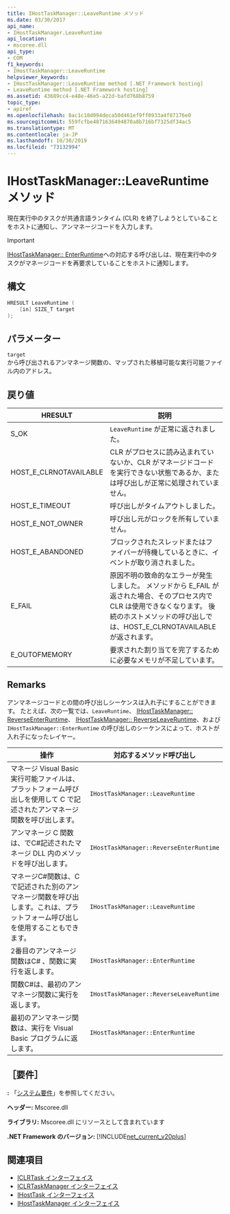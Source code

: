 ```yaml
---
title: IHostTaskManager::LeaveRuntime メソッド
ms.date: 03/30/2017
api_name:
- IHostTaskManager.LeaveRuntime
api_location:
- mscoree.dll
api_type:
- COM
f1_keywords:
- IHostTaskManager::LeaveRuntime
helpviewer_keywords:
- IHostTaskManager::LeaveRuntime method [.NET Framework hosting]
- LeaveRuntime method [.NET Framework hosting]
ms.assetid: 43689cc4-e48e-46e5-a22d-bafd768b8759
topic_type:
- apiref
ms.openlocfilehash: 8ac1c18d094deca50d461ef9ff0933a4f87176e0
ms.sourcegitcommit: 559fcfbe4871636494870a8b716bf7325df34ac5
ms.translationtype: MT
ms.contentlocale: ja-JP
ms.lasthandoff: 10/30/2019
ms.locfileid: "73132994"
---
```

# <a name="ihosttaskmanagerleaveruntime-method"></a>IHostTaskManager::LeaveRuntime メソッド
現在実行中のタスクが共通言語ランタイム (CLR) を終了しようとしていることをホストに通知し、アンマネージコードを入力します。  
  
> [!IMPORTANT]
> [IHostTaskManager:: EnterRuntime](../../../../docs/framework/unmanaged-api/hosting/ihosttaskmanager-enterruntime-method.md)への対応する呼び出しは、現在実行中のタスクがマネージコードを再要求していることをホストに通知します。  
  
## <a name="syntax"></a>構文  
  
```cpp  
HRESULT LeaveRuntime (  
    [in] SIZE_T target  
);  
```  
  
## <a name="parameters"></a>パラメーター  
 `target`  
 から呼び出されるアンマネージ関数の、マップされた移植可能な実行可能ファイル内のアドレス。  
  
## <a name="return-value"></a>戻り値  
  
|HRESULT|説明|  
|-------------|-----------------|  
|S_OK|`LeaveRuntime` が正常に返されました。|  
|HOST_E_CLRNOTAVAILABLE|CLR がプロセスに読み込まれていないか、CLR がマネージドコードを実行できない状態であるか、または呼び出しが正常に処理されていません。|  
|HOST_E_TIMEOUT|呼び出しがタイムアウトしました。|  
|HOST_E_NOT_OWNER|呼び出し元がロックを所有していません。|  
|HOST_E_ABANDONED|ブロックされたスレッドまたはファイバーが待機しているときに、イベントが取り消されました。|  
|E_FAIL|原因不明の致命的なエラーが発生しました。 メソッドから E_FAIL が返された場合、そのプロセス内で CLR は使用できなくなります。 後続のホストメソッドの呼び出しでは、HOST_E_CLRNOTAVAILABLE が返されます。|  
|E_OUTOFMEMORY|要求された割り当てを完了するために必要なメモリが不足しています。|  
  
## <a name="remarks"></a>Remarks  
 アンマネージコードとの間の呼び出しシーケンスは入れ子にすることができます。 たとえば、次の一覧では、`LeaveRuntime`、 [IHostTaskManager:: ReverseEnterRuntime](../../../../docs/framework/unmanaged-api/hosting/ihosttaskmanager-reverseenterruntime-method.md)、 [IHostTaskManager:: ReverseLeaveRuntime](../../../../docs/framework/unmanaged-api/hosting/ihosttaskmanager-reverseleaveruntime-method.md)、および `IHostTaskManager::EnterRuntime` の呼び出しのシーケンスによって、ホストが入れ子になったレイヤー。  
  
|操作|対応するメソッド呼び出し|  
|------------|-------------------------------|  
|マネージ Visual Basic 実行可能ファイルは、プラットフォーム呼び出しを使用して C で記述されたアンマネージ関数を呼び出します。|`IHostTaskManager::LeaveRuntime`|  
|アンマネージ C 関数は、でC#記述されたマネージ DLL 内のメソッドを呼び出します。|`IHostTaskManager::ReverseEnterRuntime`|  
|マネージC#関数は、C で記述された別のアンマネージ関数を呼び出します。これは、プラットフォーム呼び出しを使用することもできます。|`IHostTaskManager::LeaveRuntime`|  
|2番目のアンマネージ関数はC# 、関数に実行を返します。|`IHostTaskManager::EnterRuntime`|  
|関数C#は、最初のアンマネージ関数に実行を返します。|`IHostTaskManager::ReverseLeaveRuntime`|  
|最初のアンマネージ関数は、実行を Visual Basic プログラムに返します。|`IHostTaskManager::EnterRuntime`|  
  
## <a name="requirements"></a>［要件］  
 **:** 「[システム要件](../../../../docs/framework/get-started/system-requirements.md)」を参照してください。  
  
 **ヘッダー:** Mscoree.dll  
  
 **ライブラリ:** Mscoree.dll にリソースとして含まれています  
  
 **.NET Framework のバージョン:** [!INCLUDE[net_current_v20plus](../../../../includes/net-current-v20plus-md.md)]  
  
## <a name="see-also"></a>関連項目

- [ICLRTask インターフェイス](../../../../docs/framework/unmanaged-api/hosting/iclrtask-interface.md)
- [ICLRTaskManager インターフェイス](../../../../docs/framework/unmanaged-api/hosting/iclrtaskmanager-interface.md)
- [IHostTask インターフェイス](../../../../docs/framework/unmanaged-api/hosting/ihosttask-interface.md)
- [IHostTaskManager インターフェイス](../../../../docs/framework/unmanaged-api/hosting/ihosttaskmanager-interface.md)
